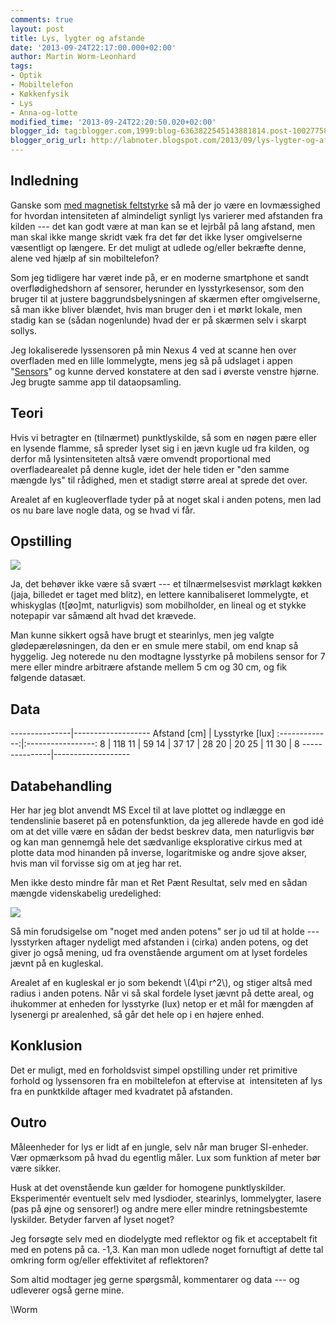```yaml
---
comments: true
layout: post
title: Lys, lygter og afstande
date: '2013-09-24T22:17:00.000+02:00'
author: Martin Worm-Leonhard
tags:
- Optik
- Mobiltelefon
- Køkkenfysik
- Lys
- Anna-og-lotte
modified_time: '2013-09-24T22:20:50.020+02:00'
blogger_id: tag:blogger.com,1999:blog-6363822545143881814.post-1002775886365174032
blogger_orig_url: http://labnoter.blogspot.com/2013/09/lys-lygter-og-afstande.html
---
```


Indledning
----------

Ganske som [med magnetisk
feltstyrke](http://labnoter.blogspot.dk/2013/05/magnetfeltstyrkemaling-med-mobiltelefon.html) så
må der jo være en lovmæssighed for hvordan intensiteten af almindeligt
synligt lys varierer med afstanden fra kilden --- det kan godt være at man
kan se et lejrbål på lang afstand, men man skal ikke mange skridt væk
fra det før det ikke lyser omgivelserne væsentligt op længere. Er det
muligt at udlede og/eller bekræfte denne, alene ved hjælp af sin
mobiltelefon?

Som jeg tidligere har været inde på, er en moderne smartphone et
sandt overflødighedshorn af sensorer, herunder en lysstyrkesensor, som
den bruger til at justere baggrundsbelysningen af skærmen efter
omgivelserne, så man ikke bliver blændet, hvis man bruger den i et mørkt
lokale, men stadig kan se (sådan nogenlunde) hvad der er på skærmen selv
i skarpt sollys.

Jeg lokaliserede lyssensoren på min Nexus 4 ved at scanne hen over
overfladen med en lille lommelygte, mens jeg så på udslaget i appen
"[Sensors](https://play.google.com/store/apps/details?id=aizen.sensors)"
og kunne derved konstatere at den sad i øverste venstre hjørne. Jeg
brugte samme app til dataopsamling.

Teori
-----

Hvis vi betragter en (tilnærmet) punktlyskilde, så som en nøgen pære
eller en lysende flamme, så spreder lyset sig i en jævn kugle ud fra
kilden, og derfor må lysintensiteten altså være omvendt proportional med
overfladearealet på denne kugle, idet der hele tiden er "den samme
mængde lys" til rådighed, men et stadigt større areal at sprede det
over.

Arealet af en kugleoverflade tyder på at noget skal i anden potens, men
lad os nu bare lave nogle data, og se hvad vi får.

Opstilling
----------

[![]({{site.url}}/images/-coo3VYhTP9E/UkHqF9MVGxI/AAAAAAAAB00/VVQq9Fs-qz0/s400/IMG_0005.JPG)]({{site.url}}/images/-coo3VYhTP9E/UkHqF9MVGxI/AAAAAAAAB00/VVQq9Fs-qz0/s1600/IMG_0005.JPG)

Ja, det behøver ikke være så svært --- et tilnærmelsesvist mørklagt køkken
(jaja, billedet er taget med blitz), en lettere kannibaliseret
lommelygte, et whiskyglas (t\[øo\]mt, naturligvis) som mobilholder, en
lineal og et stykke notepapir var såmænd alt hvad det krævede. 

Man kunne
sikkert også have brugt et stearinlys, men jeg valgte
glødepæreløsningen, da den er en smule mere stabil, om end knap så
hyggelig. Jeg noterede nu den modtagne lysstyrke på mobilens sensor for
7 mere eller mindre arbitrære afstande mellem 5 cm og 30 cm, og fik
følgende datasæt.

Data
----

  ---------------|-------------------
  Afstand \[cm\] | Lysstyrke \[lux\]
  :-------------:|:-----------------:
  8              | 118
  11             | 59
  14             | 37
  17             | 28
  20             | 20
  25             | 11
  30             | 8
  ---------------|-------------------

Databehandling
--------------

Her har jeg blot anvendt MS Excel til at lave plottet og indlægge en
tendenslinie baseret på en potensfunktion, da jeg allerede havde en god
idé om at det ville være en sådan der bedst beskrev data, men
naturligvis bør og kan man gennemgå hele det sædvanlige eksplorative
cirkus med at plotte data mod hinanden på inverse, logaritmiske og andre
sjove akser, hvis man vil forvisse sig om at jeg har ret.


Men ikke desto mindre får man et Ret Pænt Resultat, selv med en sådan
mængde videnskabelig uredelighed:

[![]({{site.url}}/images/-IoP9SblnQuk/UkHuijurLnI/AAAAAAAAB1A/eRGYKfLppDU/s400/glodelampe.png)]({{site.url}}/images/-IoP9SblnQuk/UkHuijurLnI/AAAAAAAAB1A/eRGYKfLppDU/s1600/glodelampe.png)

Så min forudsigelse om "noget med anden potens" ser jo ud til at holde ---
lysstyrken aftager nydeligt med afstanden i (cirka) anden potens, og det
giver jo også mening, ud fra ovenstående argument om at lyset fordeles
jævnt på en kugleskal.

Arealet af en kugleskal er jo som bekendt
\\(4\pi r^2\\), og stiger altså med radius i anden potens. Når vi så
skal fordele lyset jævnt på dette areal, og ihukommer at enheden for
lysstyrke (lux) netop er et mål for mængden af lysenergi pr arealenhed,
så går det hele op i en højere enhed.

Konklusion
----------

Det er muligt, med en forholdsvist simpel opstilling under ret primitive
forhold og lyssensoren fra en mobiltelefon at eftervise at  intensiteten
af lys fra en punktkilde aftager med kvadratet på afstanden.

Outro
-----

Måleenheder for lys er lidt af en jungle, selv når man bruger
SI-enheder. Vær opmærksom på hvad du egentlig måler. Lux som funktion af
meter bør være sikker.

Husk at det ovenstående kun gælder for homogene punktlyskilder.
Eksperimentér eventuelt selv med lysdioder, stearinlys, lommelygter,
lasere (pas på øjne og sensorer!) og andre mere eller mindre
retningsbestemte lyskilder. Betyder farven af lyset noget?

Jeg forsøgte selv med en diodelygte med reflektor og fik et acceptabelt
fit med en potens på ca. -1,3. Kan man mon udlede noget fornuftigt af
dette tal omkring form og/eller effektivitet af reflektoren?

Som altid modtager jeg gerne spørgsmål, kommentarer og data --- og
udleverer også gerne mine.

\\Worm
